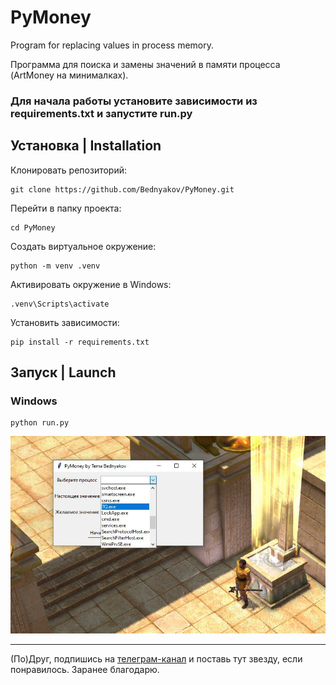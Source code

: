 # PyMoney
Program for replacing values ​​in process memory.

Программа для поиска и замены значений в памяти процесса (ArtMoney на минималках).

### Для начала работы установите зависимости из requirements.txt и запустите run.py

## Установка | Installation
Клонировать репозиторий:
```
git clone https://github.com/Bednyakov/PyMoney.git
```
Перейти в папку проекта:
```
cd PyMoney
```
Создать виртуальное окружение:
```
python -m venv .venv
```

Активировать окружение в Windows:
```
.venv\Scripts\activate
```

Установить зависимости:
```
pip install -r requirements.txt
```

## Запуск | Launch
### Windows
```
python run.py
```

![Пример работы программы](https://github.com/Bednyakov/PyMoney/blob/main/images/pymoney.jpg)
_________
(По)Друг, подпишись на [телеграм-канал](https://t.me/itpolice) и поставь тут звезду, если понравилось. Заранее благодарю.

